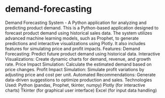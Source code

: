 # demand-forecasting
Demand Forecasting System - A Python application for analyzing and predicting product demand.
This is a Python-based application designed to forecast product demand using historical sales data. The system utilizes advanced machine learning models, such as Prophet, to generate predictions and interactive visualizations using Plotly. It also includes features for simulating price and profit impacts.
Features:
Demand Forecasting: Predict future product demand using historical data.
Interactive Visualizations: Create dynamic charts for demand, revenue, and growth rate.
Price Impact Simulation: Calculate the estimated demand based on price changes.
Profit Impact Simulation: Simulate profit variations by adjusting price and cost per unit.
Automated Recommendations: Generate data-driven suggestions to optimize production and sales.
Technologies Used:
Python (pandas, Prophet, tkinter, numpy)
Plotly (for interactive charts)
Tkinter (for graphical user interface)
Excel (for input data handling)

